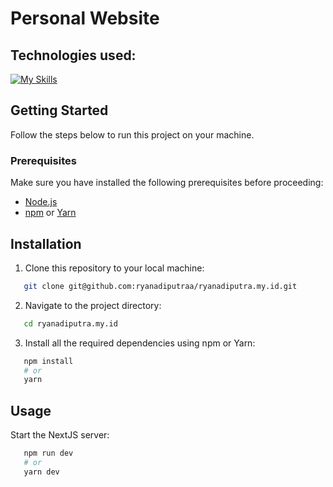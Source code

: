 # Personal Website

## Technologies used:

[![My Skills](https://skillicons.dev/icons?i=nextjs,react,ts,tailwind)](https://skillicons.dev)

## Getting Started

Follow the steps below to run this project on your machine.

### Prerequisites

Make sure you have installed the following prerequisites before proceeding:

- [Node.js](https://nodejs.org/)
- [npm](https://www.npmjs.com/) or [Yarn](https://yarnpkg.com/)

## Installation

1. Clone this repository to your local machine:
```bash
   git clone git@github.com:ryanadiputraa/ryanadiputra.my.id.git
```

2. Navigate to the project directory:
```bash
   cd ryanadiputra.my.id
```

3. Install all the required dependencies using npm or Yarn:
```bash
   npm install
   # or
   yarn
```

## Usage

Start the NextJS server:

```bash
   npm run dev
   # or
   yarn dev
```
